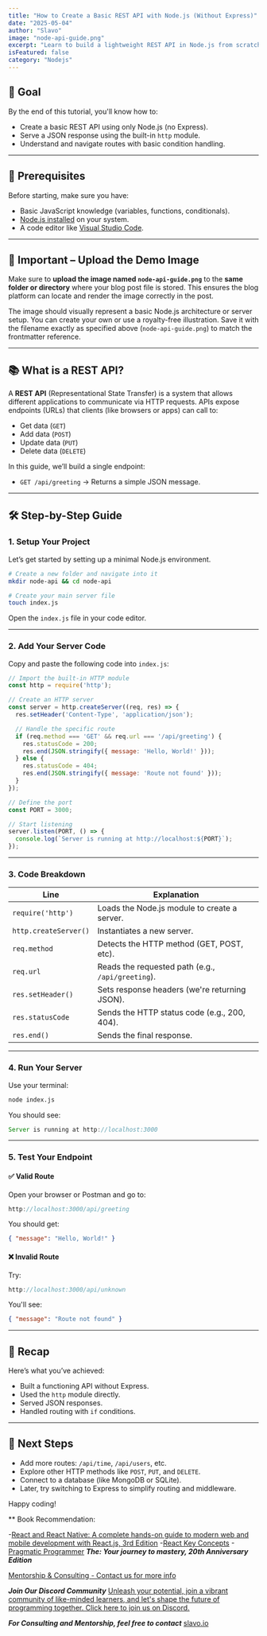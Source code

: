 ```yaml
---
title: "How to Create a Basic REST API with Node.js (Without Express)"
date: "2025-05-04"
author: "Slavo"
image: "node-api-guide.png"
excerpt: "Learn to build a lightweight REST API in Node.js from scratch using just the built-in HTTP module. Perfect for beginners!"
isFeatured: false
category: "Nodejs"
---
```


## 🚀 Goal

By the end of this tutorial, you'll know how to:

* Create a basic REST API using only Node.js (no Express).
* Serve a JSON response using the built-in `http` module.
* Understand and navigate routes with basic condition handling.

---

## 🧠 Prerequisites

Before starting, make sure you have:

* Basic JavaScript knowledge (variables, functions, conditionals).
* [Node.js installed](https://nodejs.org) on your system.
* A code editor like [Visual Studio Code](https://code.visualstudio.com/).

---

## 📸 Important – Upload the Demo Image

Make sure to **upload the image named `node-api-guide.png`** to the **same folder or directory** where your blog post file is stored. This ensures the blog platform can locate and render the image correctly in the post.

The image should visually represent a basic Node.js architecture or server setup. You can create your own or use a royalty-free illustration. Save it with the filename exactly as specified above (`node-api-guide.png`) to match the frontmatter reference.

---

## 📚 What is a REST API?

A **REST API** (Representational State Transfer) is a system that allows different applications to communicate via HTTP requests. APIs expose endpoints (URLs) that clients (like browsers or apps) can call to:

* Get data (`GET`)
* Add data (`POST`)
* Update data (`PUT`)
* Delete data (`DELETE`)

In this guide, we’ll build a single endpoint:

* `GET /api/greeting` → Returns a simple JSON message.

---

## 🛠️ Step-by-Step Guide

### 1. Setup Your Project

Let’s get started by setting up a minimal Node.js environment.

```bash
# Create a new folder and navigate into it
mkdir node-api && cd node-api

# Create your main server file
touch index.js
```

Open the `index.js` file in your code editor.

---

### 2. Add Your Server Code

Copy and paste the following code into `index.js`:

```javascript
// Import the built-in HTTP module
const http = require('http');

// Create an HTTP server
const server = http.createServer((req, res) => {
  res.setHeader('Content-Type', 'application/json');

  // Handle the specific route
  if (req.method === 'GET' && req.url === '/api/greeting') {
    res.statusCode = 200;
    res.end(JSON.stringify({ message: 'Hello, World!' }));
  } else {
    res.statusCode = 404;
    res.end(JSON.stringify({ message: 'Route not found' }));
  }
});

// Define the port
const PORT = 3000;

// Start listening
server.listen(PORT, () => {
  console.log(`Server is running at http://localhost:${PORT}`);
});
```

---

### 3. Code Breakdown

| Line                  | Explanation                                       |
| --------------------- | ------------------------------------------------- |
| `require('http')`     | Loads the Node.js module to create a server.      |
| `http.createServer()` | Instantiates a new server.                        |
| `req.method`          | Detects the HTTP method (GET, POST, etc).         |
| `req.url`             | Reads the requested path (e.g., `/api/greeting`). |
| `res.setHeader()`     | Sets response headers (we're returning JSON).     |
| `res.statusCode`      | Sends the HTTP status code (e.g., 200, 404).      |
| `res.end()`           | Sends the final response.                         |

---

### 4. Run Your Server

Use your terminal:

```bash
node index.js
```

You should see:

```javascript
Server is running at http://localhost:3000
```

---

### 5. Test Your Endpoint

#### ✅ Valid Route

Open your browser or Postman and go to:

```javascript
http://localhost:3000/api/greeting
```

You should get:

```json
{ "message": "Hello, World!" }
```

#### ❌ Invalid Route

Try:

```javascript
http://localhost:3000/api/unknown
```

You'll see:

```json
{ "message": "Route not found" }
```

---

## 🔁 Recap

Here’s what you’ve achieved:

* Built a functioning API without Express.
* Used the `http` module directly.
* Served JSON responses.
* Handled routing with `if` conditions.

---

## 🚧 Next Steps

* Add more routes: `/api/time`, `/api/users`, etc.
* Explore other HTTP methods like `POST`, `PUT`, and `DELETE`.
* Connect to a database (like MongoDB or SQLite).
* Later, try switching to Express to simplify routing and middleware.

Happy coding!

\*\* Book Recommendation:

-[React and React Native: A complete hands-on guide to modern web and mobile development with React.js, 3rd Edition](https://amzn.to/3CStF7m)
-[React Key Concepts](https://amzn.to/43XOCJM)
-[Pragmatic Programmer](https://amzn.to/3W1P4oL) **_The: Your journey to mastery, 20th Anniversary Edition_**

[Mentorship & Consulting - Contact us for more info](/contact)

**_Join Our Discord Community_** [Unleash your potential, join a vibrant community of like-minded learners, and let's shape the future of programming together. Click here to join us on Discord.](https://discord.gg/A75tvDvZ)

**_For Consulting and Mentorship, feel free to contact_** [slavo.io](/contact)
